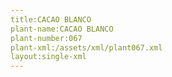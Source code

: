 ```yaml
---
title:CACAO BLANCO
plant-name:CACAO BLANCO
plant-number:067
plant-xml:/assets/xml/plant067.xml
layout:single-xml
---
```

